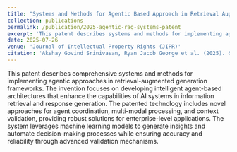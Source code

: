 ```yaml
---
title: "Systems and Methods for Agentic Based Approach in Retrieval Augmented Generation"
collection: publications
permalink: /publication/2025-agentic-rag-systems-patent
excerpt: 'This patent describes systems and methods for implementing agentic approaches in retrieval-augmented generation, enhancing AI system capabilities through intelligent agent-based architectures.'
date: 2025-07-26
venue: 'Journal of Intellectual Property Rights (JIPR)'
citation: 'Akshay Govind Srinivasan, Ryan Jacob George et al. (2025). &quot;Systems and Methods for Agentic Based Approach in Retrieval Augmented Generation.&quot; <i>Patent Application Number: 202541024879</i>.'
---
```


This patent describes comprehensive systems and methods for implementing agentic approaches in retrieval-augmented generation frameworks. The invention focuses on developing intelligent agent-based architectures that enhance the capabilities of AI systems in information retrieval and response generation. The patented technology includes novel approaches for agent coordination, multi-modal processing, and context validation, providing robust solutions for enterprise-level applications. The system leverages machine learning models to generate insights and automate decision-making processes while ensuring accuracy and reliability through advanced validation mechanisms.
